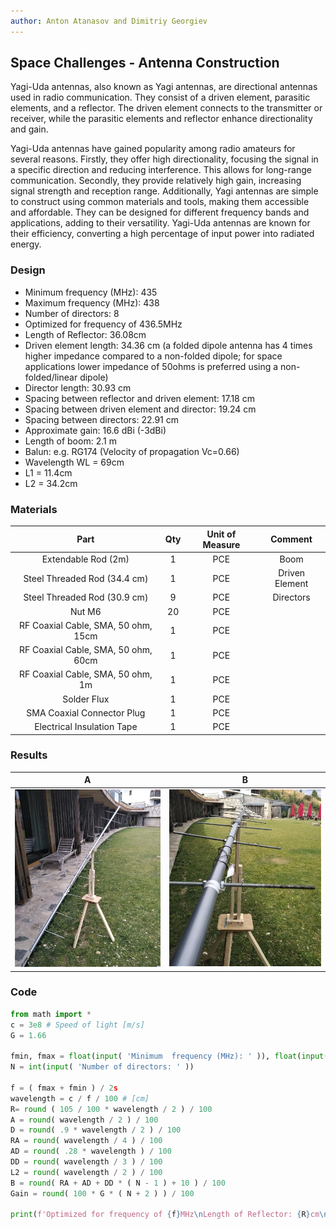 ```yaml
---
author: Anton Atanasov and Dimitriy Georgiev
---
```

## Space Challenges - Antenna Construction

Yagi-Uda antennas, also known as Yagi antennas, are directional antennas used in radio communication. They consist of a driven element, parasitic elements, and a reflector. The driven element connects to the transmitter or receiver, while the parasitic elements and reflector enhance directionality and gain.

Yagi-Uda antennas have gained popularity among radio amateurs for several reasons. Firstly, they offer high directionality, focusing the signal in a specific direction and reducing interference. This allows for long-range communication. Secondly, they provide relatively high gain, increasing signal strength and reception range. Additionally, Yagi antennas are simple to construct using common materials and tools, making them accessible and affordable. They can be designed for different frequency bands and applications, adding to their versatility. Yagi-Uda antennas are known for their efficiency, converting a high percentage of input power into radiated energy. 

### Design

- Minimum frequency (MHz): 435 
- Maximum frequency (MHz): 438 
- Number of directors: 8 
- Optimized for frequency of 436.5MHz 
- Length of Reflector: 36.08cm 
- Driven element length: 34.36 cm (a folded dipole antenna has 4 times higher impedance compared to a non-folded dipole; for space applications lower impedance of 50ohms is preferred using a non-folded/linear dipole)
- Director length: 30.93 cm 
- Spacing between reflector and driven element: 17.18 cm 
- Spacing between driven element and director: 19.24 cm 
- Spacing between directors: 22.91 cm 
- Approximate gain: 16.6 dBi (-3dBi) 
- Length of boom: 2.1 m
- Balun: e.g. RG174 (Velocity of propagation Vc=0.66)
- Wavelength WL = 69cm
- L1 = 11.4cm
- L2 = 34.2cm

### Materials

|                Part                 | Qty | Unit of Measure | Comment |
|:-----------------------------------:|:---:|:---------------:|:-------------------:|
| Extendable Rod (2m)                 |  1  |       PCE       |         Boom        |
| Steel Threaded Rod (34.4 cm)        |  1  |       PCE       |    Driven Element   |
| Steel Threaded Rod (30.9 cm)        |  9  |       PCE       |       Directors     |
| Nut M6                              |  20 |       PCE       |                     |
| RF Coaxial Cable, SMA, 50 ohm, 15cm |  1  |       PCE       |                     |
| RF Coaxial Cable, SMA, 50 ohm, 60cm |  1  |       PCE       |                     |
| RF Coaxial Cable, SMA, 50 ohm, 1m   |  1  |       PCE       |                     |
| Solder Flux                         |  1  |       PCE       |                     |
| SMA Coaxial Connector Plug          |  1  |       PCE       |                     |
| Electrical Insulation Tape          |  1  |       PCE       |                     |

### Results

A             |  B
:-------------------------:|:-------------------------:
![](https://raw.githubusercontent.com/Silverlined/silverlined.github.io/main/res/antenna-front.jpg)  |  ![](https://raw.githubusercontent.com/Silverlined/silverlined.github.io/main/res/antenna-top.jpg)

### Code

```py
from math import *
c = 3e8 # Speed of light [m/s]
G = 1.66

fmin, fmax = float(input( 'Minimum  frequency (MHz): ' )), float(input( 'Maximum frequency (MHz): ' ))
N = int(input( 'Number of directors: ' ))

f = ( fmax + fmin ) / 2s
wavelength = c / f / 100 # [cm]
R= round ( 105 / 100 * wavelength / 2 ) / 100
A = round( wavelength / 2 ) / 100
D = round( .9 * wavelength / 2 ) / 100
RA = round( wavelength / 4 ) / 100
AD = round( .28 * wavelength ) / 100
DD = round( wavelength / 3 ) / 100
L2 = round( wavelength / 2 ) / 100
B = round( RA + AD + DD * ( N - 1 ) + 10 ) / 100
Gain = round( 100 * G * ( N + 2 ) ) / 100

print(f'Optimized for frequency of {f}MHz\nLength of Reflector: {R}cm\nDriven element length: {A} cm\nDirector length: {D} cm\nSpacing between Reflector and Driven element: {RA} cm\nSpacing between Driven element and Director: {AD} cm\nSpacing between Directors: {DD} cm\nApproximate gain: {Gain} dBi\nLength of Boom: {B} m')
```
